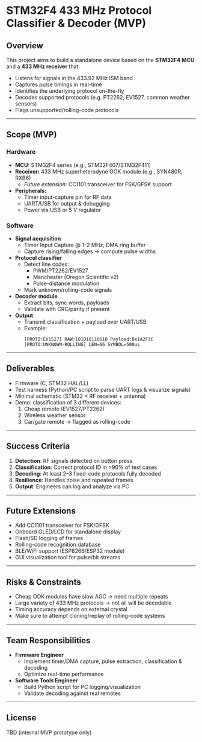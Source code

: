 # STM32F4 433 MHz Protocol Classifier & Decoder (MVP)

## Overview
This project aims to build a standalone device based on the **STM32F4 MCU** and a **433 MHz receiver** that:

- Listens for signals in the 433.92 MHz ISM band  
- Captures pulse timings in real-time  
- Identifies the underlying protocol on-the-fly  
- Decodes supported protocols (e.g. PT2262, EV1527, common weather sensors)  
- Flags unsupported/rolling-code protocols  

---

## Scope (MVP)

### Hardware
- **MCU:** STM32F4 series (e.g., STM32F407/STM32F411)  
- **Receiver:** 433 MHz superheterodyne OOK module (e.g., SYN480R, RXB6)  
  - *Future extension:* CC1101 transceiver for FSK/GFSK support
- **Peripherals:**  
  - Timer input-capture pin for RF data  
  - UART/USB for output & debugging  
  - Power via USB or 5 V regulator  

### Software
- **Signal acquisition**
  - Timer Input Capture @ 1–2 MHz, DMA ring buffer
  - Capture rising/falling edges → compute pulse widths  
- **Protocol classifier**
  - Detect line codes:  
    - PWM/PT2262/EV1527  
    - Manchester (Oregon Scientific v2)  
    - Pulse-distance modulation  
  - Mark unknown/rolling-code signals  
- **Decoder module**
  - Extract bits, sync words, payloads  
  - Validate with CRC/parity if present  
- **Output**
  - Transmit classification + payload over UART/USB  
  - Example:
    ```
    [PROTO:EV1527] RAW:101010110110 Payload:0x1A2F3C
    [PROTO:UNKNOWN-ROLLING] LEN=66 SYMBOL=500us
    ```

---

## Deliverables
- Firmware (C, STM32 HAL/LL)  
- Test harness (Python/PC script to parse UART logs & visualize signals)  
- Minimal schematic (STM32 + RF receiver + antenna)  
- Demo: classification of 3 different devices:
  1. Cheap remote (EV1527/PT2262)  
  2. Wireless weather sensor  
  3. Car/gate remote → flagged as rolling-code  

---

## Success Criteria
1. **Detection**: RF signals detected on button press  
2. **Classification**: Correct protocol ID in >90% of test cases  
3. **Decoding**: At least 2–3 fixed-code protocols fully decoded  
4. **Resilience**: Handles noise and repeated frames  
5. **Output**: Engineers can log and analyze via PC  

---

## Future Extensions
- Add CC1101 transceiver for FSK/GFSK  
- Onboard OLED/LCD for standalone display  
- Flash/SD logging of frames  
- Rolling-code recognition database  
- BLE/WiFi support (ESP8266/ESP32 module)  
- GUI visualization tool for pulse/bit streams  

---

## Risks & Constraints
- Cheap OOK modules have slow AGC → need multiple repeats  
- Large variety of 433 MHz protocols → not all will be decodable  
- Timing accuracy depends on external crystal  
- Make sure to attempt cloning/replay of rolling-code systems  

---

## Team Responsibilities 
- **Firmware Engineer**
  - Implement timer/DMA capture, pulse extraction, classification & decoding  
  - Optimize real-time performance  
- **Software Tools Engineer**
  - Build Python script for PC logging/visualization  
  - Validate decoding against real remotes  

---

## License
TBD (internal MVP prototype only)  
